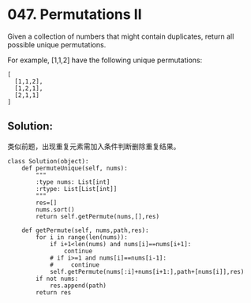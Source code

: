 # 047. Permutations II

Given a collection of numbers that might contain duplicates, return all possible unique permutations.

For example,
[1,1,2] have the following unique permutations:

    [
      [1,1,2],
      [1,2,1],
      [2,1,1]
    ]
    
## Solution:

类似前题，出现重复元素需加入条件判断删除重复结果。

    class Solution(object):
        def permuteUnique(self, nums):
            """
            :type nums: List[int]
            :rtype: List[List[int]]
            """
            res=[]
            nums.sort()
            return self.getPermute(nums,[],res)
            
        def getPermute(self, nums,path,res):
            for i in range(len(nums)):
                if i+1<len(nums) and nums[i]==nums[i+1]:
                    continue
                # if i>=1 and nums[i]==nums[i-1]:
                #     continue
                self.getPermute(nums[:i]+nums[i+1:],path+[nums[i]],res)
            if not nums:
                res.append(path)
            return res
            